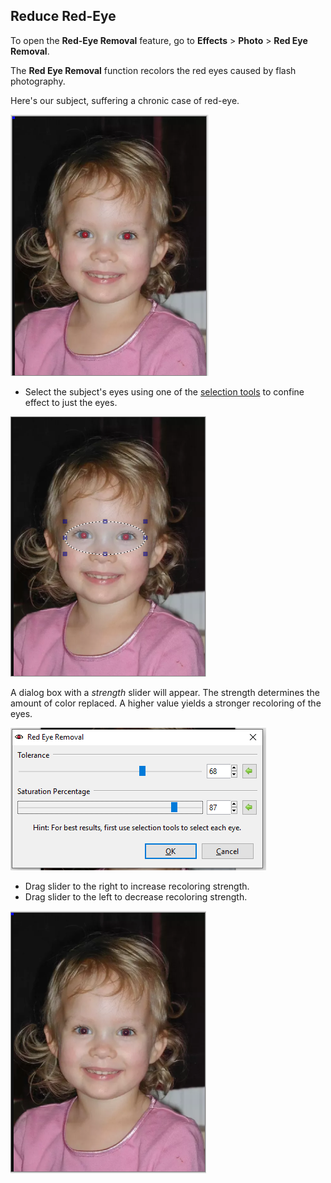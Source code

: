 ## Reduce Red-Eye ##

To open the **Red-Eye Removal** feature, go to **Effects** > **Photo** > **Red Eye Removal**.  

The **Red Eye Removal** function recolors the red eyes caused by flash photography.  

Here's our subject, suffering a chronic case of red-eye.  

![redeyebefore](img/redeyebefore.PNG)

* Select the subject's eyes using one of the [selection tools](select_overview.md) to confine effect to just the eyes.  

![redeyeselect](img/redeyeselect.PNG)

A dialog box with a *strength* slider will appear. The strength determines the amount of color replaced. A higher value yields a  stronger recoloring of the eyes.  

![redeyebox](img/redeyebox.PNG)

* Drag slider to the right to increase recoloring strength.  
* Drag slider to the left to decrease recoloring strength.  

![redeyeafter](img/redeye%20after.PNG)
